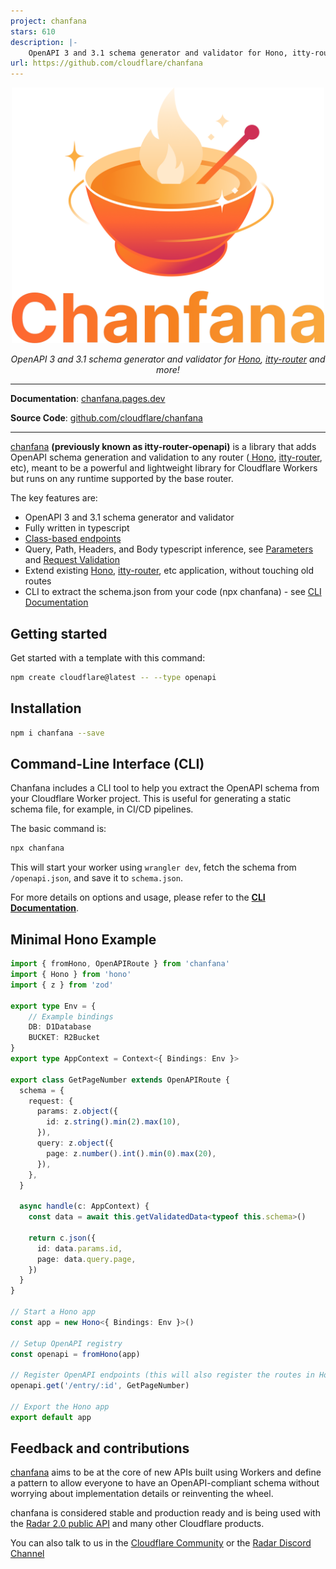 ```yaml
---
project: chanfana
stars: 610
description: |-
    OpenAPI 3 and 3.1 schema generator and validator for Hono, itty-router and more!
url: https://github.com/cloudflare/chanfana
---
```


<div align="center">
  <a href="https://chanfana.pages.dev/">
    <img src="https://raw.githubusercontent.com/cloudflare/chanfana/refs/heads/main/docs/public/assets/logo.png" width="500" height="auto" alt="chanfana"/>
  </a>
</div>


<p align="center">
    <em>OpenAPI 3 and 3.1 schema generator and validator for <a href="https://github.com/honojs/hono" target="_blank">Hono</a>, <a href="https://github.com/kwhitley/itty-router" target="_blank">itty-router</a> and more!</em>
</p>

<hr />

**Documentation**: <a href="https://chanfana.pages.dev/">chanfana.pages.dev</a>

**Source Code**: <a href="https://github.com/cloudflare/chanfana/">github.com/cloudflare/chanfana</a>

<hr />

[chanfana](https://github.com/cloudflare/chanfana) **(previously known as itty-router-openapi)** is a library that adds
OpenAPI schema generation and validation to any router (<a href="https://github.com/honojs/hono" target="_blank">
Hono</a>, <a href="https://github.com/kwhitley/itty-router" target="_blank">itty-router</a>, etc), meant to be a
powerful and lightweight
library for Cloudflare Workers but runs on any runtime supported by the base router.

The key features are:

- OpenAPI 3 and 3.1 schema generator and validator
- Fully written in typescript
- [Class-based endpoints](https://chanfana.pages.dev/endpoints/defining-endpoints)
- Query, Path, Headers, and Body typescript inference, see [Parameters](https://chanfana.pages.dev/endpoints/parameters) and [Request Validation](https://chanfana.pages.dev/endpoints/request-validation)
- Extend existing [Hono](https://chanfana.pages.dev/router-adapters), [itty-router](https://chanfana.pages.dev/router-adapters), etc application, without touching old routes
- CLI to extract the schema.json from your code (npx chanfana) - see [CLI Documentation](https://chanfana.pages.dev/cli)

## Getting started

Get started with a template with this command:

```bash
npm create cloudflare@latest -- --type openapi
```

## Installation

```bash
npm i chanfana --save
```

## Command-Line Interface (CLI)

Chanfana includes a CLI tool to help you extract the OpenAPI schema from your Cloudflare Worker project. This is useful for generating a static schema file, for example, in CI/CD pipelines.

The basic command is:
```bash
npx chanfana
```
This will start your worker using `wrangler dev`, fetch the schema from `/openapi.json`, and save it to `schema.json`.

For more details on options and usage, please refer to the [**CLI Documentation**](https://chanfana.pages.dev/cli).

## Minimal Hono Example

```ts
import { fromHono, OpenAPIRoute } from 'chanfana'
import { Hono } from 'hono'
import { z } from 'zod'

export type Env = {
    // Example bindings
    DB: D1Database
    BUCKET: R2Bucket
}
export type AppContext = Context<{ Bindings: Env }>

export class GetPageNumber extends OpenAPIRoute {
  schema = {
    request: {
      params: z.object({
        id: z.string().min(2).max(10),
      }),
      query: z.object({
        page: z.number().int().min(0).max(20),
      }),
    },
  }

  async handle(c: AppContext) {
    const data = await this.getValidatedData<typeof this.schema>()

    return c.json({
      id: data.params.id,
      page: data.query.page,
    })
  }
}

// Start a Hono app
const app = new Hono<{ Bindings: Env }>()

// Setup OpenAPI registry
const openapi = fromHono(app)

// Register OpenAPI endpoints (this will also register the routes in Hono)
openapi.get('/entry/:id', GetPageNumber)

// Export the Hono app
export default app
```

## Feedback and contributions

[chanfana](https://github.com/cloudflare/chanfana) aims to be at the core of new APIs built using
Workers and define a pattern to allow everyone to
have an OpenAPI-compliant schema without worrying about implementation details or reinventing the wheel.

chanfana is considered stable and production ready and is being used with
the [Radar 2.0 public API](https://developers.cloudflare.com/radar/) and many other Cloudflare products.

You can also talk to us in the [Cloudflare Community](https://community.cloudflare.com/) or
the [Radar Discord Channel](https://discord.com/channels/595317990191398933/1035553707116478495)

